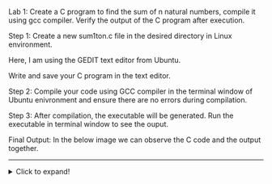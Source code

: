 Lab 1: Create a C program to find the sum of n natural numbers, compile it using gcc compiler. Verify the output of the C program after execution.

Step 1:
Create a new sum1ton.c file in the desired directory in Linux environment.

Here, I am using the GEDIT text editor from Ubuntu.

Write and save your C program in the text editor.


Step 2:
Compile your code using GCC compiler in the terminal window of Ubuntu enivronment and ensure there are no errors during compilation.

Step 3:
After compilation, the executable will be generated. Run the executable in terminal window to see the ouput.

Final Output:
In the below image we can observe the C code and the output together.
***
<details>
  <summary>Click to expand!</summary>
  <p>Your hidden content goes here.</p>
# My Project

## Instruction Table

| Instruction        | Type | Format                            | Binary Representation          |
|--------------------|------|-----------------------------------|--------------------------------|
| ADD r11, r12, r13  | R    | funct7 rs2 rs1 funct3 rd opcode   | 0000000 01101 01100 000 01011 0110011 |
| SUB r13, r11, r12  | R    | funct7 rs2 rs1 funct3 rd opcode   | 0100000 01100 01011 000 01101 0110011 |
| AND r12, r11, r13  | R    | funct7 rs2 rs1 funct3 rd opcode   | 0000000 01101 01011 111 01100 0110011 |
| OR r8, r12, r5     | R    | funct7 rs2 rs1 funct3 rd opcode   | 0000000 00101 01100 110 01000 0110011 |
| XOR r8, r11, r4    | R    | funct7 rs2 rs1 funct3 rd opcode   | 0000000 00100 01011 100 01000 0110011 |
| SLT r30, r20, r4   | R    | funct7 rs2 rs1 funct3 rd opcode   | 0000000 00100 10100 010 11110 0110011 |
| ADDI r31, r21, 5   | I    | imm[11:0] rs1 funct3 rd opcode    | 000000000101 10101 000 11111 0010011 |
| SW r21, r19, 4     | S    | imm[11:5] rs2 rs1 funct3 imm[4:0] opcode | 0000000 10011 10101 010 00100 0100011 |
| SRL r26, r21, r20  | R    | funct7 rs2 rs1 funct3 rd opcode   | 0000000 10100 10101 101 11010 0110011 |
| BNE r0, r19, 20    | B    | imm[12|10:5] rs2 rs1 funct3 imm[4:1|11] opcode | 000000 10011 00000 001 01000 1100011 |
| BEQ r0, r0, 15     | B    | imm[12|10:5] rs2 rs1 funct3 imm[4:1|11] opcode | 000000 00000 00000 000 01111 1100011 |
| LW r23, r21, 2     | I    | imm[11:0] rs1 funct3 rd opcode    | 000000000010 10101 010 10111 0000011 |
| SLL r25, r21, r20  | R    | funct7 rs2 rs1 funct3 rd opcode   | 0000000 10100 10101 001 11001 0110011 |

</details>


